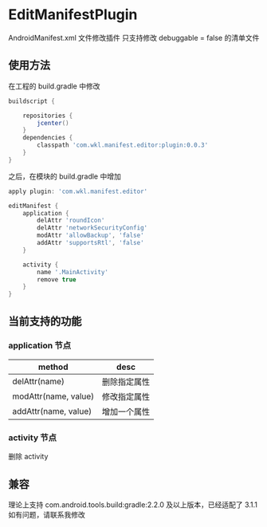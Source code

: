 # EditManifestPlugin

AndroidManifest.xml 文件修改插件
只支持修改 debuggable = false 的清单文件

## 使用方法

在工程的 build.gradle 中修改

```groovy
buildscript {

    repositories {
        jcenter()
    }
    dependencies {
        classpath 'com.wkl.manifest.editor:plugin:0.0.3'
    }
}
```
之后，在模块的 build.gradle 中增加

```groovy
apply plugin: 'com.wkl.manifest.editor'

editManifest {
    application {
        delAttr 'roundIcon'
        delAttr 'networkSecurityConfig'
        modAttr 'allowBackup', 'false'
        addAttr 'supportsRtl', 'false'
    }

    activity {
        name '.MainActivity'
        remove true
    }
}
```
## 当前支持的功能

### application 节点

method | desc
-----|-----
delAttr(name)|删除指定属性
modAttr(name, value)|修改指定属性
addAttr(name, value)|增加一个属性
### activity 节点
删除 activity

## 兼容
理论上支持 com.android.tools.build:gradle:2.2.0 及以上版本，已经适配了 3.1.1 
如有问题，请联系我修改